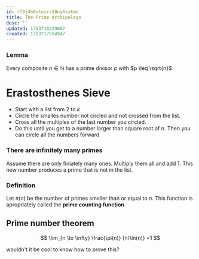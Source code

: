 ```yaml
---
id: r79j4h0vtuirs58ny6zzkmo
title: The Prime Archipelago
desc: ''
updated: 1753718229867
created: 1753717554947
---
```


### Lemma

Every composite $n \in \mathbb{N}$ has a prime divisor $p$ with $p \leq \sqrt{n}$ 

# Erastosthenes Sieve

- Start with a list from 2 to $k$
- Circle the smalles number not circled and not crossed from the list.
- Cross all the multiples of the last number you circled.
- Do this until you get to a number larger than square root of n. Then you can circle all the numbers forward.

### There are infinitely many primes

Assume there are only finiately many ones. Multiply them all and add 1. This new number produces a prime that is not in the list.

### Definition

Let $\pi(n)$ be the number of primes smaller than or equal to $n$. This function is apropriately called the **prime counting function**

## Prime number theorem

$$
\lim_{n \to \infty} 
\frac{\pi(n)}
{n/\ln(n)}
=1
$$

wouldn't it be cool to know how to prove this?